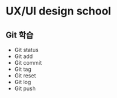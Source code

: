 # UX/UI design school
## Git 학습
- Git status 
- Git add 
- Git commit 
- Git tag 
- Git reset 
- Git log 
- Git push 